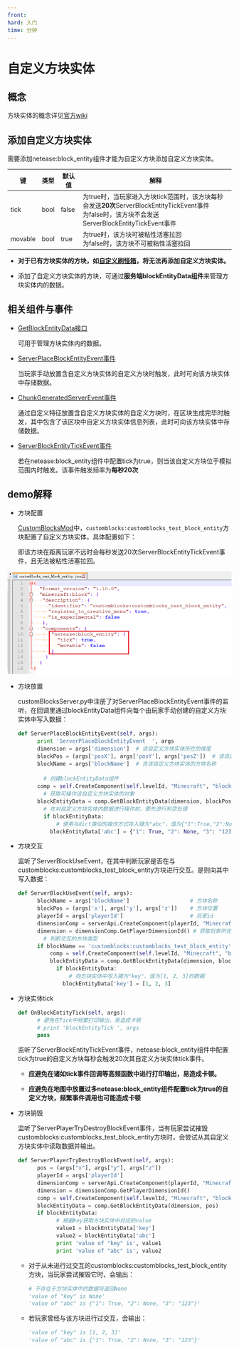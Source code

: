 ```yaml
---
front: 
hard: 入门
time: 分钟
---
```


# 自定义方块实体

## 概念

方块实体的概念详见[官方wiki](https://minecraft-zh.gamepedia.com/方块实体)



## 添加自定义方块实体

需要添加netease:block_entity组件才能为自定义方块添加自定义方块实体。

| 键      | 类型 | 默认值 | 解释                                                         |
| ------- | ---- | ------ | ------------------------------------------------------------ |
| tick    | bool | false  | 为true时，当玩家进入方块tick范围时，该方块每秒会发送**20次**ServerBlockEntityTickEvent事件<br>为false时，该方块不会发送ServerBlockEntityTickEvent事件 |
| movable | bool | true   | 为true时，该方块可被粘性活塞拉回<br>为false时，该方块不可被粘性活塞拉回 |

- **对于已有方块实体的方块，如[自定义刷怪箱](./3-特殊方块/1-自定义刷怪箱.md)，将无法再添加自定义方块实体。**

- 添加了自定义方块实体的方块，可通过**服务端blockEntityData组件**来管理方块实体内的数据。

  

## 相关组件与事件

- <a href="../../../../mcdocs/1-ModAPI/接口/方块/方块实体.html#getblockentitydata" rel="noopenner"> GetBlockEntityData接口 </a>

  可用于管理方块实体内的数据。

- <a href="../../../../mcdocs/1-ModAPI/事件/方块.html#serverplaceblockentityevent" rel="noopenner"> ServerPlaceBlockEntityEvent事件 </a>

  当玩家手动放置含自定义方块实体的自定义方块时触发，此时可向该方块实体中存储数据。

- <a href="../../../../mcdocs/1-ModAPI/事件/世界.html#chunkgeneratedserverevent" rel="noopenner"> ChunkGeneratedServerEvent事件 </a>

  通过自定义特征放置含自定义方块实体的自定义方块时，在区块生成完毕时触发，其中包含了该区块中自定义方块实体信息列表，此时可向该方块实体中存储数据。

- <a href="../../../../mcdocs/1-ModAPI/事件/方块.html#serverblockentitytickevent" rel="noopenner"> ServerBlockEntityTickEvent事件 </a>

  若在netease:block_entity组件中配置tick为true，则当该自定义方块位于模拟范围内时触发。该事件触发频率为**每秒20次**



<span id="demo"></span>
## demo解释

- 方块配置

  [CustomBlocksMod](../../13-模组SDK编程/60-Demo示例.md#CustomBlocksMod)中，`customblocks:customblocks_test_block_entity`方块配置了自定义方块实体，具体配置如下：

  即该方块在距离玩家不远时会每秒发送20次ServerBlockEntityTickEvent事件，且无法被粘性活塞拉回。

![block_entity_1](./picture/customblock/block-entity-1.png)

- 方块放置

  customBlocksServer.py中注册了对ServerPlaceBlockEntityEvent事件的监听，在回调里通过blockEntityData组件向每个由玩家手动创建的自定义方块实体中写入数据：

  ```python
  def ServerPlaceBlockEntityEvent(self, args):
  		print 'ServerPlaceBlockEntityEvent  ', args
  		dimension = args['dimension']  # 该自定义方块实体所在的维度
  		blockPos = (args['posX'], args['posY'], args['posZ'])  # 该自定义方块实体所处位置
  		blockName = args['blockName']  # 含该自定义方块实体的方块名称
          
          # 创建blockEntityData组件
  		comp = self.CreateComponent(self.levelId, "Minecraft", "blockEntityData")
          # 获取可操作该自定义方块实体的对象
  		blockEntityData = comp.GetBlockEntityData(dimension, blockPos)
          # 在对自定义方块实体内数据进行操作前，要先进行判空处理
          if blockEntityData:
              # 使用与dict类似的操作方式存入键为"abc"、值为{"1":True,"2":None,"3":"123"}的数据
  			blockEntityData['abc'] = {"1": True, "2": None, "3": "123"}
  ```

- 方块交互

  监听了ServerBlockUseEvent，在其中判断玩家是否在与customblocks:customblocks_test_block_entity方块进行交互。是则向其中写入数据：

  ```python
  def ServerBlockUseEvent(self, args):
  		blockName = args['blockName']  					# 方块名称
  		blockPos = (args['x'], args['y'], args['z'])    # 方块位置
  		playerId = args['playerId']						# 玩家id
  		dimensionComp = serverApi.CreateComponent(playerId, "Minecraft", "dimension")
  		dimension = dimensionComp.GetPlayerDimensionId() # 获取玩家所在维度
          # 判断交互的方块类型
  		if blockName == 'customblocks:customblocks_test_block_entity':
  			comp = self.CreateComponent(self.levelId, "Minecraft", "blockEntityData")
  			blockEntityData = comp.GetBlockEntityData(dimension, blockPos)
              if blockEntityData:
                  # 向方块实体中写入键为"key"、值为[1, 2, 3]的数据
  				blockEntityData['key'] = [1, 2, 3]
  ```

- 方块实体tick

  ```python
  def OnBlockEntityTick(self, args):
  		# 避免在Tick中频繁打印输出，易造成卡顿
  		# print 'blockEntityTick ', args
  		pass
  ```

  监听了ServerBlockEntityTickEvent事件，netease:block_entity组件中配置tick为true的自定义方块每秒会触发20次其自定义方块实体tick事件。

  - **应避免在诸如tick事件回调等高频函数中进行打印输出，易造成卡顿。**

  - **应避免在地图中放置过多netease:block_entity组件配置tick为true的自定义方块，频繁事件调用也可能造成卡顿**

  

- 方块销毁

  监听了ServerPlayerTryDestroyBlockEvent事件，当有玩家尝试摧毁customblocks:customblocks_test_block_entity方块时，会尝试从其自定义方块实体中读取数据并输出。

  ```python
  def ServerPlayerTryDestroyBlockEvent(self, args):
  		pos = (args["x"], args["y"], args["z"])
  		playerId = args['playerId']
  		dimensionComp = serverApi.CreateComponent(playerId, "Minecraft", "dimension")
  		dimension = dimensionComp.GetPlayerDimensionId()
  		comp = self.CreateComponent(self.levelId, "Minecraft", "blockEntityData")
  		blockEntityData = comp.GetBlockEntityData(dimension, pos)
  		if blockEntityData:
              # 根据key获取方块实体中对应的value
              value1 = blockEntityData['key']
              value2 = blockEntityData['abc']
              print 'value of "key" is', value1
              print 'value of "abc" is', value2
  ```

  - 对于从未进行过交互的customblocks:customblocks_test_block_entity方块，当玩家尝试摧毁它时，会输出：

    ```python
    # 不存在于方块实体中的数据将返回None
    'value of "key" is None'
    'value of "abc" is {"1": True, "2": None, "3": "123"}'
    ```

  - 若玩家曾经与该方块进行过交互，会输出：

    ```python
    'value of "key" is [1, 2, 3]'
    'value of "abc" is {"1": True, "2": None, "3": "123"}'
    ```

